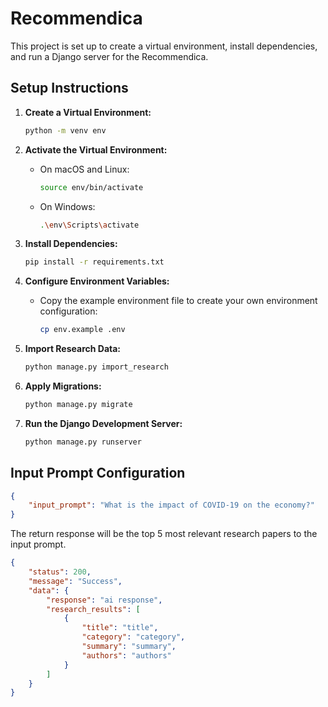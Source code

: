 # Recommendica

This project is set up to create a virtual environment, install dependencies, and run a Django server for the Recommendica.

## Setup Instructions

1. **Create a Virtual Environment:**
    ```sh
    python -m venv env
    ```

2. **Activate the Virtual Environment:**
    - On macOS and Linux:
      ```sh
      source env/bin/activate
      ```
    - On Windows:
      ```sh
      .\env\Scripts\activate
      ```

3. **Install Dependencies:**
    ```sh
    pip install -r requirements.txt
    ```

4. **Configure Environment Variables:**
    - Copy the example environment file to create your own environment configuration:
      ```sh
      cp env.example .env
      ```

5. **Import Research Data:**
    ```sh
    python manage.py import_research
    ```

6. **Apply Migrations:**
    ```sh
    python manage.py migrate
    ```

7. **Run the Django Development Server:**
    ```sh
    python manage.py runserver
    ```

## Input Prompt Configuration

```json
{
    "input_prompt": "What is the impact of COVID-19 on the economy?"
}
```

The return response will be the top 5 most relevant research papers to the input prompt.

```json
{
    "status": 200,
    "message": "Success",
    "data": {
        "response": "ai response",
        "research_results": [
            {
                "title": "title",
                "category": "category",
                "summary": "summary",
                "authors": "authors"
            }
        ]
    }
}
```